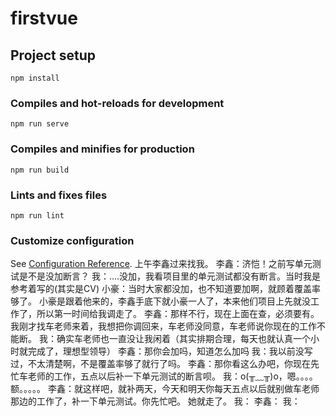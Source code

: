 # firstvue

## Project setup
```
npm install
```

### Compiles and hot-reloads for development
```
npm run serve
```

### Compiles and minifies for production
```
npm run build
```

### Lints and fixes files
```
npm run lint
```

### Customize configuration
See [Configuration Reference](https://cli.vuejs.org/config/).
上午李鑫过来找我。
李鑫：济恺！之前写单元测试是不是没加断言？
我：....没加，我看项目里的单元测试都没有断言。当时我是参考着写的(其实是CV)
小豪：当时大家都没加，也不知道要加啊，就顾着覆盖率够了。
小豪是跟着他来的，李鑫手底下就小豪一人了，本来他们项目上先就没工作了，所以第一时间给我调走了。
李鑫：那样不行，现在上面在查，必须要有。我刚才找车老师来着，我想把你调回来，车老师没同意，车老师说你现在的工作不能断。
我：确实车老师也一直没让我闲着（其实排期合理，每天也就认真一个小时就完成了，理想型领导）
李鑫：那你会加吗，知道怎么加吗
我：我以前没写过，不太清楚啊，不是覆盖率够了就行了吗。
李鑫：那你看这么办吧，你现在先忙车老师的工作，五点以后补一下单元测试的断言呗。
我：o(╥﹏╥)o，嗯。。。。额。。。。。
李鑫：就这样吧，就补两天，今天和明天你每天五点以后就别做车老师那边的工作了，补一下单元测试。你先忙吧。
她就走了。
我：
李鑫：
我：


